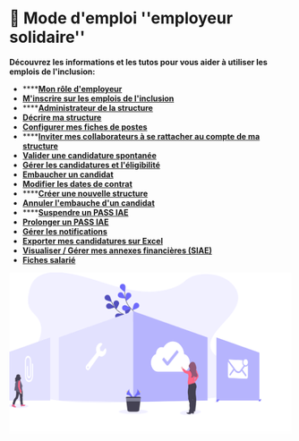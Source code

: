 # 📙 Mode d'emploi ''employeur solidaire''

**Découvrez les informations et les tutos pour vous aider à utiliser les emplois de l'inclusion:**

* ****[**Mon rôle d'employeur**](fonctionnalites-employeur.md)
* ****[**M'inscrire sur les emplois de l'inclusion**](inscription-employeur.md)****
* ****[**Administrateur de la structure**](administrateur-de-la-structure.md)
* ****[**Décrire ma structure**](description-structure.md)****
* ****[**Configurer mes fiches de postes**](gerer-les-fiches-de-poste.md)****
* ****[**Inviter mes collaborateurs à se rattacher au compte de ma structure**](invitation-collaborateurs.md)
* ****[**Valider une candidature spontanée**](valider-une-candidature-spontanee.md)****
* ****[**Gérer les candidatures et l'éligibilité**](gerer-les-candidatures-et-leligibilite.md)****
* ****[**Embaucher un candidat**](embaucher-un-candidat.md)****
* ****[**Modifier les dates de contrat**](modifier-les-dates-de-contrat.md)****
* ****[**Créer une nouvelle structure**](creer-une-nouvelle-structure.md)
* ****[**Annuler l'embauche d'un candidat**](https://doc.inclusion.beta.gouv.fr/mon-monde-demploi-employeur-solidaire/annuler-lembauche-dun-candidat)****
* ****[**Suspendre un PASS IAE**](suspendre-un-pass-iae.md)
* ****[**Prolonger un PASS IAE**](prolonger-un-pass-iae.md)****
* ****[**Gérer les notifications**](gerer-les-notificiations-e-mail.md)****
* ****[**Exporter mes candidatures sur Excel**](exporter-mes-candidatures-sur-excel.md)****
* ****[**Visualiser / Gérer mes annexes financières (SIAE)**](visualiser-gerer-mes-annexes-financieres.md)****
* ****[**Fiches salarié**](fiches-salarie.md)****

![](../.gitbook/assets/capture-de-cran-2020-06-26-a-20.15.23.png)
